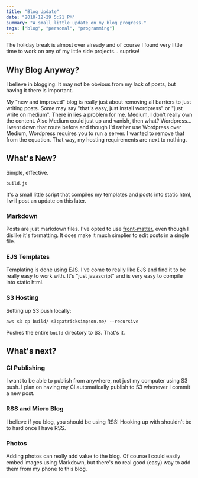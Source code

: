 ```yaml
---
title: "Blog Update"
date: "2018-12-29 5:21 PM"
summary: "A small little update on my blog progress."
tags: ["blog", "personal", "programming"]
---
```


The holiday break is almost over already and of course I found very little time to work on any of my little side projects... suprise!

## Why Blog Anyway?

I believe in blogging. It may not be obvious from my lack of posts, but having it there is important.

My "new and improved" blog is really just about removing all barriers to just writing posts.
Some may say "that's easy, just install wordpress" or "just write on medium". There in lies
a problem for me. Medium, I don't really own the content. Also Medium could just up and
vanish, then what? Wordpress... I went down that route before and though I'd rather
use Wordpress over Medium, Wordpress requires you to run a server. I wanted to remove
that from the equation. That way, my hosting requirements are next to nothing.

## What's New?

Simple, effective.

    build.js

It's a small little script that compiles my templates and posts into static html, I will post an update on this later.

### Markdown

Posts are just markdown files. I've opted to use [front-matter](https://github.com/jxson/front-matter), even though I dislike it's formatting. It does make it much simplier to
edit posts in a single file.

### EJS Templates

Templating is done using [EJS](https://ejs.co/). I've come to really like EJS and find it to be really
easy to work with. It's "just javascript" and is very easy to compile into static html.

### S3 Hosting

Setting up S3 push locally:

    aws s3 cp build/ s3:patricksimpson.me/ --recursive

Pushes the entire `build` directory to S3. That's it.

## What's next?

### CI Publishing

I want to be able to publish from anywhere, not just my computer using S3 push. I plan
 on having my CI automatically publish to S3 whenever I commit a new post.

### RSS and Micro Blog

I believe if you blog, you should be using RSS! Hooking up with shouldn't be to hard once I have RSS.

### Photos

Adding photos can really add value to the blog. Of course I could easily embed images
using Markdown, but there's no real good (easy) way to add them from my phone to this blog.
